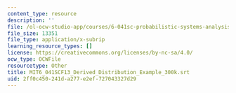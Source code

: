 ```yaml
---
content_type: resource
description: ''
file: /ol-ocw-studio-app/courses/6-041sc-probabilistic-systems-analysis-and-applied-probability-fall-2013/2ff0c450241da277e2ef727043327d29_MIT6_041SCF13_Derived_Distribution_Example_300k.srt
file_size: 13351
file_type: application/x-subrip
learning_resource_types: []
license: https://creativecommons.org/licenses/by-nc-sa/4.0/
ocw_type: OCWFile
resourcetype: Other
title: MIT6_041SCF13_Derived_Distribution_Example_300k.srt
uid: 2ff0c450-241d-a277-e2ef-727043327d29
---
```

